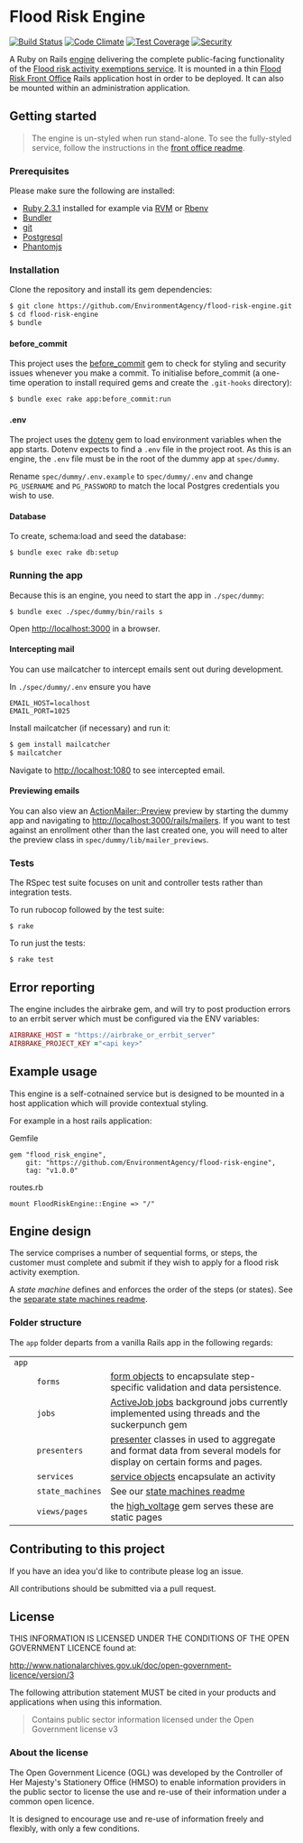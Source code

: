 # Flood Risk Engine

[![Build Status](https://travis-ci.org/EnvironmentAgency/flood-risk-engine.svg?branch=develop)](https://travis-ci.org/EnvironmentAgency/flood-risk-engine)
[![Code Climate](https://codeclimate.com/github/EnvironmentAgency/flood-risk-engine/badges/gpa.svg)](https://codeclimate.com/github/EnvironmentAgency/flood-risk-engine)
[![Test Coverage](https://codeclimate.com/github/EnvironmentAgency/flood-risk-engine/badges/coverage.svg)](https://codeclimate.com/github/EnvironmentAgency/flood-risk-engine/coverage)
[![Security](https://hakiri.io/github/EnvironmentAgency/flood-risk-engine/develop.svg)](https://hakiri.io/github/EnvironmentAgency/flood-risk-engine/develop)

A Ruby on Rails [engine](http://guides.rubyonrails.org/engines.html) delivering the complete
public-facing functionality of the
[Flood risk activity exemptions service](https://register-flood-risk-exemption.service.gov.uk).
It is mounted in a thin
[Flood Risk Front Office](https://github.com/EnvironmentAgency/flood-risk-front-office)
Rails application host in order to be deployed. It can also be mounted within an administration
application.

## Getting started

> The engine is un-styled when run stand-alone.
> To see the fully-styled service, follow the instructions in the
> [front office readme](https://github.com/EnvironmentAgency/flood-risk-front-office).

### Prerequisites

Please make sure the following are installed:

* [Ruby 2.3.1](https://www.ruby-lang.org) installed for example
via [RVM](https://rvm.io) or
[Rbenv](https://github.com/sstephenson/rbenv/blob/master/README.md)
* [Bundler](http://bundler.io/)
* [git](https://git-scm.com/book/en/v2/Getting-Started-Installing-Git)
* [Postgresql](http://www.postgresql.org/download)
* [Phantomjs](https://github.com/teampoltergeist/poltergeist#installing-phantomjs)

### Installation

Clone the repository and install its gem dependencies:

```bash
$ git clone https://github.com/EnvironmentAgency/flood-risk-engine.git
$ cd flood-risk-engine
$ bundle
```

#### before_commit

This project uses the [before_commit](https://github.com/EnvironmentAgency/before_commit)
gem to check for styling and security issues whenever you make a commit.
To initialise before_commit (a one-time operation to install required gems and create
the `.git-hooks` directory):

```bash
$ bundle exec rake app:before_commit:run
```

#### .env

The project uses the [dotenv](https://github.com/bkeepers/dotenv) gem to load
environment variables when the app starts. Dotenv expects to find a `.env` file
in the project root. As this is an engine, the `.env` file must be in the root of the dummy app at
`spec/dummy`.

Rename `spec/dummy/.env.example` to `spec/dummy/.env`
and change `PG_USERNAME` and `PG_PASSWORD` to match the local Postgres
credentials you wish to use.

#### Database

To create, schema:load and seed the database:
```
$ bundle exec rake db:setup
```

### Running the app

Because this is an engine, you need to start the app in `./spec/dummy`:

```
$ bundle exec ./spec/dummy/bin/rails s
```

Open [http://localhost:3000](http:localhost:3000) in a browser.

#### Intercepting mail

You can use mailcatcher to intercept emails sent out during development.

In `./spec/dummy/.env` ensure you have

```
EMAIL_HOST=localhost
EMAIL_PORT=1025
```

Install mailcatcher (if necessary) and run it:

```bash
$ gem install mailcatcher
$ mailcatcher
```
Navigate to [http://localhost:1080](http://localhost:1080) to see intercepted email.

#### Previewing emails

You can also view an [ActionMailer::Preview](http://api.rubyonrails.org/v4.1.0/classes/ActionMailer/Base.html#class-ActionMailer::Base-label-Previewing+emails)
preview by starting the dummy app
and navigating to [http://localhost:3000/rails/mailers](http://localhost:3000/rails/mailers).
If you want to test against an enrollment other than the last created one, you will need to
alter the preview class in `spec/dummy/lib/mailer_previews`.

### Tests

The RSpec test suite focuses on unit and controller tests rather than
integration tests.

To run rubocop followed by the test suite:

```
$ rake
```

To run just the tests:

```
$ rake test
```

## Error reporting

The engine includes the airbrake gem, and will try to post production errors to
an errbit server which must be configured via the ENV variables:

```ruby
AIRBRAKE_HOST = "https://airbrake_or_errbit_server"
AIRBRAKE_PROJECT_KEY ="<api key>"
```

## Example usage

This engine is a self-cotnained service but is designed to be mounted in a
host application which will provide contextual styling.

For example in a host rails application:

Gemfile
```
gem "flood_risk_engine",
    git: "https://github.com/EnvironmentAgency/flood-risk-engine",
    tag: "v1.0.0"
```
routes.rb
```
mount FloodRiskEngine::Engine => "/"
```

## Engine design

The service comprises a number of sequential forms, or steps, the customer
must complete and submit if they wish to apply for a flood risk activity exemption.

A *state machine* defines and enforces the order of the steps (or states).
See the [separate state machines readme](app/state_machines/flood_risk_engine/STATE_MACHINE_README.md).

### Folder structure

The `app` folder departs from a vanilla Rails app in the following regards:

| | | |
|---|---|---|
| `app`| | |
| |`forms`| [form objects](https://github.com/apotonick/reform) to encapsulate step-specific validation and data persistence.  |
| |`jobs`|[ActiveJob jobs](http://guides.rubyonrails.org/active_job_basics.html) background jobs currently implemented using threads and the suckerpunch gem|
| |`presenters`|  [presenter](http://nithinbekal.com/posts/rails-presenters/) classes in used to aggregate and format data from several models for display on certain forms and pages. |
| |`services`| [service objects](http://brewhouse.io/blog/2014/04/30/gourmet-service-objects.html) encapsulate an activity |
| |`state_machines`| See our [state machines readme](app/state_machines/flood_risk_engine/STATE_MACHINE_README.md) |
| |`views/pages`| the [high_voltage](https://github.com/thoughtbot/high_voltage) gem serves these are static pages |

## Contributing to this project

If you have an idea you'd like to contribute please log an issue.

All contributions should be submitted via a pull request.

## License

THIS INFORMATION IS LICENSED UNDER THE CONDITIONS OF THE OPEN GOVERNMENT LICENCE found at:

http://www.nationalarchives.gov.uk/doc/open-government-licence/version/3

The following attribution statement MUST be cited in your products and applications when using this information.

> Contains public sector information licensed under the Open Government license v3

### About the license

The Open Government Licence (OGL) was developed by the Controller of Her Majesty's Stationery Office (HMSO) to enable information providers in the public sector to license the use and re-use of their information under a common open licence.

It is designed to encourage use and re-use of information freely and flexibly, with only a few conditions.

